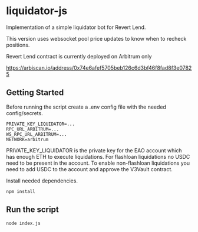 # liquidator-js

Implementation of a simple liquidator bot for Revert Lend. 

This version uses websocket pool price updates to know when to recheck positions. 

Revert Lend contract is currently deployed on Arbitrum only

https://arbiscan.io/address/0x74e6afef5705beb126c6d3bf46f8fad8f3e07825


## Getting Started

Before running the script create a .env config file with the needed config/secrets.

```
PRIVATE_KEY_LIQUIDATOR=...
RPC_URL_ARBITRUM=...
WS_RPC_URL_ARBITRUM=...
NETWORK=arbitrum
```

PRIVATE_KEY_LIQUIDATOR is the private key for the EAO account which has enough ETH to execute liquidations. For flashloan liquidations no USDC need to be present in the account. To enable non-flashloan liquidations you need to add USDC to the account and approve the V3Vault contract.


Install needed dependencies.
```
npm install
```


## Run the script

```
node index.js
```
